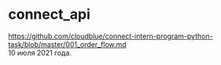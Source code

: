 # connect_api  
https://github.com/cloudblue/connect-intern-program-python-task/blob/master/001_order_flow.md  
10 июля 2021 года. 
